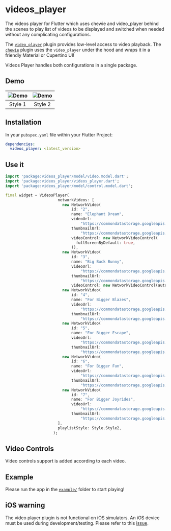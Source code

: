 # videos_player

The videos player for Flutter which uses chewie and video_player behind the scenes to play list of videos to be displayed and switched when needed without any complicating configurations.

The [`video_player`](https://pub.dartlang.org/packages/video_player) plugin provides low-level access to video playback. 
The [`chewie`](https://pub.dev/packages/chewie#-readme-tab-) plugin uses the `video_player` under the hood and wraps it in a friendly Material or Cupertino UI! 

Videos Player handles both configurations in a single package.

## Demo
| ![Demo](https://raw.githubusercontent.com/danyalxahid/FlutterVideosPlayer/master/asset/video_player_demo_style1.gif) | ![Demo](https://raw.githubusercontent.com/danyalxahid/FlutterVideosPlayer/master/asset/video_player_demo_style2.gif)|
|:---:|:---:|
| Style 1 | Style 2 |

## Installation

In your `pubspec.yaml` file within your Flutter Project: 

```yaml
dependencies:
  videos_player: <latest_version>
```

## Use it

```dart
import 'package:videos_player/model/video.model.dart';
import 'package:videos_player/videos_player.dart';
import 'package:videos_player/model/control.model.dart';

final widget = VideosPlayer(
                       networkVideos: [
                         new NetworkVideo(
                             id: "2",
                             name: "Elephant Dream",
                             videoUrl:
                                 "https://commondatastorage.googleapis.com/gtv-videos-bucket/sample/ElephantsDream.mp4",
                             thumbnailUrl:
                                 "https://commondatastorage.googleapis.com/gtv-videos-bucket/sample/images/ElephantsDream.jpg",
                             videoControl: new NetworkVideoControl(
                               fullScreenByDefault: true,
                             )),
                         new NetworkVideo(
                             id: "3",
                             name: "Big Buck Bunny",
                             videoUrl:
                                 "https://commondatastorage.googleapis.com/gtv-videos-bucket/sample/BigBuckBunny.mp4",
                             thumbnailUrl:
                                 "https://commondatastorage.googleapis.com/gtv-videos-bucket/sample/images/BigBuckBunny.jpg",
                             videoControl: new NetworkVideoControl(autoPlay: true)),
                         new NetworkVideo(
                             id: "4",
                             name: "For Bigger Blazes",
                             videoUrl:
                                 "https://commondatastorage.googleapis.com/gtv-videos-bucket/sample/ForBiggerBlazes.mp4",
                             thumbnailUrl:
                                 "https://commondatastorage.googleapis.com/gtv-videos-bucket/sample/images/ForBiggerBlazes.jpg"),
                         new NetworkVideo(
                             id: "5",
                             name: "For Bigger Escape",
                             videoUrl:
                                 "https://commondatastorage.googleapis.com/gtv-videos-bucket/sample/ForBiggerEscapes.mp4",
                             thumbnailUrl:
                                 "https://commondatastorage.googleapis.com/gtv-videos-bucket/sample/images/ForBiggerEscapes.jpg"),
                         new NetworkVideo(
                             id: "6",
                             name: "For Bigger Fun",
                             videoUrl:
                                 "https://commondatastorage.googleapis.com/gtv-videos-bucket/sample/ForBiggerFun.mp4",
                             thumbnailUrl:
                                 "https://commondatastorage.googleapis.com/gtv-videos-bucket/sample/images/ForBiggerFun.jpg"),
                         new NetworkVideo(
                             id: "7",
                             name: "For Bigger Joyrides",
                             videoUrl:
                                 "https://commondatastorage.googleapis.com/gtv-videos-bucket/sample/ForBiggerJoyrides.mp4",
                             thumbnailUrl:
                                 "https://commondatastorage.googleapis.com/gtv-videos-bucket/sample/images/ForBiggerJoyrides.jpg"),
                       ],
                       playlistStyle: Style.Style2,
                     );

```
## Video Controls

Video controls support is added according to each video.

## Example

Please run the app in the [`example/`](https://github.com/danyalxahid/FlutterVideosPlayer/tree/master/example) folder to start playing!


## iOS warning
The video player plugin is not functional on iOS simulators. An iOS device must be used during development/testing. Please refer to this [issue](https://github.com/flutter/flutter/issues/14647).

